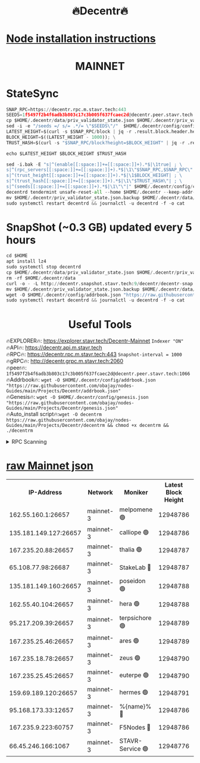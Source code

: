 <h1 align="center"> 🔥Decentr🔥</h1>

[Node installation instructions](https://github.com/obajay/nodes-Guides/tree/main/Projects/Decentr)
=
<h1 align="center"> MAINNET</h1>

# StateSync
```python
SNAP_RPC=https://decentr.rpc.m.stavr.tech:443
SEEDS=1f5497f2b4f6adb3b803c17c3b005f637fcaec2d@decentr.peer.stavr.tech:1066
cp $HOME/.decentr/data/priv_validator_state.json $HOME/.decentr/priv_validator_state.json.backup
sed -i -e "/seeds =/ s/= .*/= \"$SEEDS\"/"  $HOME/.decentr/config/config.toml
LATEST_HEIGHT=$(curl -s $SNAP_RPC/block | jq -r .result.block.header.height); \
BLOCK_HEIGHT=$((LATEST_HEIGHT - 1000)); \
TRUST_HASH=$(curl -s "$SNAP_RPC/block?height=$BLOCK_HEIGHT" | jq -r .result.block_id.hash)

echo $LATEST_HEIGHT $BLOCK_HEIGHT $TRUST_HASH

sed -i.bak -E "s|^(enable[[:space:]]+=[[:space:]]+).*$|\1true| ; \
s|^(rpc_servers[[:space:]]+=[[:space:]]+).*$|\1\"$SNAP_RPC,$SNAP_RPC\"| ; \
s|^(trust_height[[:space:]]+=[[:space:]]+).*$|\1$BLOCK_HEIGHT| ; \
s|^(trust_hash[[:space:]]+=[[:space:]]+).*$|\1\"$TRUST_HASH\"| ; \
s|^(seeds[[:space:]]+=[[:space:]]+).*$|\1\"\"|" $HOME/.decentr/config/config.toml
decentrd tendermint unsafe-reset-all --home $HOME/.decentr --keep-addr-book
mv $HOME/.decentr/priv_validator_state.json.backup $HOME/.decentr/data/priv_validator_state.json
sudo systemctl restart decentrd && journalctl -u decentrd -f -o cat
```
# SnapShot (~0.3 GB) updated every 5 hours
```python
cd $HOME
apt install lz4
sudo systemctl stop decentrd
cp $HOME/.decentr/data/priv_validator_state.json $HOME/.decentr/priv_validator_state.json.backup
rm -rf $HOME/.decentr/data
curl -o - -L http://decentr.snapshot.stavr.tech:9/decentr/decentr-snap.tar.lz4 | lz4 -c -d - | tar -x -C $HOME/.decentr --strip-components 2
mv $HOME/.decentr/priv_validator_state.json.backup $HOME/.decentr/data/priv_validator_state.json
wget -O $HOME/.decentr/config/addrbook.json "https://raw.githubusercontent.com/obajay/nodes-Guides/main/Projects/Decentr/addrbook.json"
sudo systemctl restart decentrd && journalctl -u decentrd -f -o cat
```

 <h1 align="center"> Useful Tools</h1>

🔥EXPLORER🔥:     https://explorer.stavr.tech/Decentr-Mainnet        `Indexer "ON"` \
🔥API🔥:          https://decentr.api.m.stavr.tech \
🔥RPC🔥:          https://decentr.rpc.m.stavr.tech:443              `Snapshot-interval = 1000` \
🔥gRPC🔥:         http://decentr.grpc.m.stavr.tech:2060 \
🔥peer🔥:         `1f5497f2b4f6adb3b803c17c3b005f637fcaec2d@decentr.peer.stavr.tech:1066` \
🔥Addrbook🔥:  `wget -O $HOME/.decentr/config/addrbook.json "https://raw.githubusercontent.com/obajay/nodes-Guides/main/Projects/Decentr/addrbook.json"` \
🔥Genesis🔥:  `wget -O $HOME/.decentr/config/genesis.json "https://raw.githubusercontent.com/obajay/nodes-Guides/main/Projects/Decentr/genesis.json"` \
🔥Auto_install script🔥:`wget -O decentrm https://raw.githubusercontent.com/obajay/nodes-Guides/main/Projects/Decentr/decentrm && chmod +x decentrm && ./decentrm`

<details>
<summary>RPC Scanning</summary>

<h2 align="center"> We scan nodes in real time every 4 hours. And we provide the final result of RPC endpoints.
We cannot influence the operation of these nodes in any way. </h2>


```python
If Voting Power is higher than 0 --> then the Node is a validator of the network and may be subject to attack and be a potential threat to the chain.
```
```python
We marked such validators with a red symbol
```

</details>

[raw Mainnet json](https://rpc-check.decentrm.stavr.tech/decentrm/rpc-decentrm-result.json)
=



<table><tr><th>IP-Address</th><th>Network</th><th>Moniker</th><th>Latest Block Height</th><th>Earliest Block Height</th><th>Catching Up</th><th>Tx Index</th><th>Voting Power</th><th>Scan Time</th></tr><tr><td>162.55.160.1:26657</td><td>mainnet-3</td><td>melpomene 🟢</td><td>12948786</td><td>1688950</td><td>False</td><td>on</td><td>0</td><td>2024-02-18T18:03:16.885222533UTC</td></tr><tr><td>135.181.149.127:26657</td><td>mainnet-3</td><td>calliope 🟢</td><td>12948786</td><td>1688950</td><td>False</td><td>on</td><td>0</td><td>2024-02-18T18:03:19.332238043UTC</td></tr><tr><td>167.235.20.88:26657</td><td>mainnet-3</td><td>thalia 🟢</td><td>12948787</td><td>1688950</td><td>False</td><td>on</td><td>0</td><td>2024-02-18T18:03:25.612523401UTC</td></tr><tr><td>65.108.77.98:26687</td><td>mainnet-3</td><td>StakeLab 🔴</td><td>12948787</td><td>1688950</td><td>False</td><td>on</td><td>5443271</td><td>2024-02-18T18:03:26.016823543UTC</td></tr><tr><td>135.181.149.160:26657</td><td>mainnet-3</td><td>poseidon 🟢</td><td>12948788</td><td>1688950</td><td>False</td><td>on</td><td>0</td><td>2024-02-18T18:03:30.795707339UTC</td></tr><tr><td>162.55.40.104:26657</td><td>mainnet-3</td><td>hera 🟢</td><td>12948788</td><td>1688950</td><td>False</td><td>on</td><td>0</td><td>2024-02-18T18:03:31.049787414UTC</td></tr><tr><td>95.217.209.39:26657</td><td>mainnet-3</td><td>terpsichore 🟢</td><td>12948789</td><td>1688950</td><td>False</td><td>on</td><td>0</td><td>2024-02-18T18:03:35.494836979UTC</td></tr><tr><td>167.235.25.46:26657</td><td>mainnet-3</td><td>ares 🟢</td><td>12948789</td><td>1688950</td><td>False</td><td>on</td><td>0</td><td>2024-02-18T18:03:39.965948271UTC</td></tr><tr><td>167.235.18.78:26657</td><td>mainnet-3</td><td>zeus 🟢</td><td>12948790</td><td>1688950</td><td>False</td><td>on</td><td>0</td><td>2024-02-18T18:03:42.211496169UTC</td></tr><tr><td>167.235.25.45:26657</td><td>mainnet-3</td><td>euterpe 🟢</td><td>12948790</td><td>1688950</td><td>False</td><td>on</td><td>0</td><td>2024-02-18T18:03:44.544904393UTC</td></tr><tr><td>159.69.189.120:26657</td><td>mainnet-3</td><td>hermes 🟢</td><td>12948791</td><td>1688950</td><td>False</td><td>on</td><td>0</td><td>2024-02-18T18:03:46.978160524UTC</td></tr><tr><td>95.168.173.33:12657</td><td>mainnet-3</td><td>%{name}% 🔴</td><td>12948786</td><td>8964001</td><td>False</td><td>on</td><td>4264032</td><td>2024-02-18T18:03:20.888644789UTC</td></tr><tr><td>167.235.9.223:60757</td><td>mainnet-3</td><td>F5Nodes 🔴</td><td>12948786</td><td>12380001</td><td>False</td><td>off</td><td>562</td><td>2024-02-18T18:03:21.148521951UTC</td></tr><tr><td>66.45.246.166:1067</td><td>mainnet-3</td><td>STAVR-Service 🟢</td><td>12948776</td><td>12947001</td><td>False</td><td>on</td><td>0</td><td>2024-02-18T18:03:20.342467553UTC</td></tr></table>
